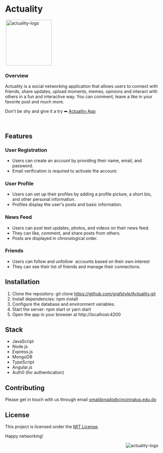 <h1>Actuality</h1>
<div style="display:inline-block">
<img align="right" alt="actuality-logo" src="https://actuality.netlify.app/favicon.ico" width="150" height="150" />
</div>

<h3>Overview</h3>
Actuality is a social networking application that allows users to connect with friends, share updates, upload moments, memes, opinions and interact with others in a fun and interactive way. You can comment, leave a like in your favorite post and much more.
<p>Don't be shy and give it a try ➡ <a href="https://actuality.comsier.com/">Actuality App</a></p>
<br>

## Features

### User Registration
- Users can create an account by providing their name, email, and password.
- Email verification is required to activate the account.

### User Profile
- Users can set up their profiles by adding a profile picture, a short bio, and other personal information.
- Profiles display the user's posts and basic information.

### News Feed
- Users can post text updates, photos, and videos on their news feed.
- They can like, comment, and share posts from others.
- Posts are displayed in chronological order.

### Friends
- Users can follow and unfollow  accounts based on their own interest
- They can see their list of friends and manage their connections.

## Installation

1. Clone the repository: git clone https://github.com/grafstyle/Actuality.git
2. Install dependencies: npm install 
3. Configure the database and environment variables.
4. Start the server: npm start or yarn start
5. Open the app in your browser at http://localhost:4200

## Stack

- JavaScript
- Node.js
- Express.js
- MongoDB
- TypeScript
- Angular.js
- Auth0 (for authentication)

## Contributing

Please get in touch with us through email omaldonado@cincinnatus.edu.do

## License

This project is licensed under the [MIT License](LICENSE).

Happy networking!
<br>



<img align="right" alt="actuality-logo" src="https://cdni.iconscout.com/illustration/premium/thumb/social-media-marketing-strategy-5255673-4396182.png"/>


